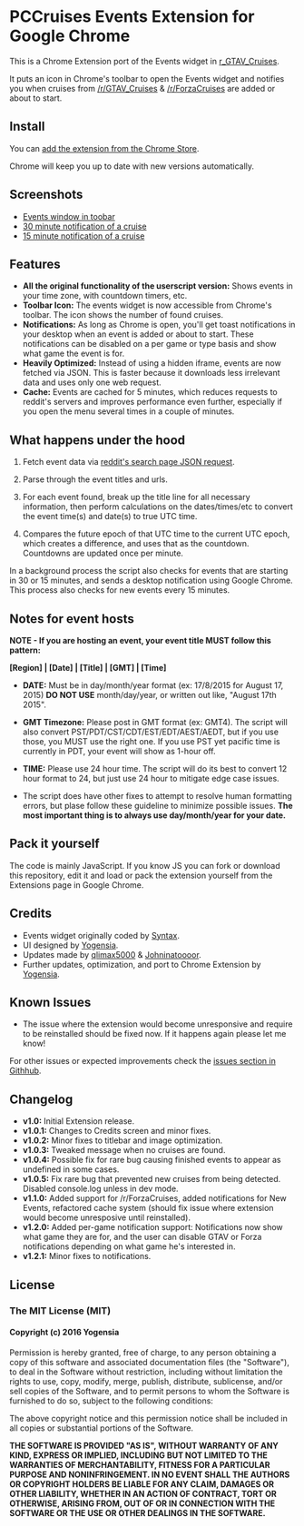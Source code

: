 # PCCruises Events Extension for Google Chrome

This is a Chrome Extension port of the Events widget in [r\_GTAV\_Cruises](https://www.reddit.com/r/Gtav_cruises).

It puts an icon in Chrome's toolbar to open the Events widget and notifies you when cruises from [/r/GTAV_Cruises](https://www.reddit.com/r/Gtav_cruises) & [/r/ForzaCruises](https://www.reddit.com/r/ForzaCruises) are added or about to start.


## Install

You can [add the extension from the Chrome Store](https://chrome.google.com/webstore/detail/rgtavcruises-extension/bnmgigkjikbelbgpflbgedefjiaolfbe).

Chrome will keep you up to date with new versions automatically.


## Screenshots

- [Events window in toobar](https://dl.dropboxusercontent.com/u/251256/ShareX/chrome_2016-06-12_21-29-48.png)
- [30 minute notification of a cruise](https://dl.dropboxusercontent.com/u/251256/ShareX/chrome_2016-06-12_21-29-15.png)
- [15 minute notification of a cruise](https://dl.dropboxusercontent.com/u/251256/ShareX/chrome_2016-06-12_21-44-18.png)


## Features

- **All the original functionality of the userscript version:** Shows events in your time zone, with countdown timers, etc.
- **Toolbar Icon:** The events widget is now accessible from Chrome's toolbar. The icon shows the number of found cruises.
- **Notifications:** As long as Chrome is open, you'll get toast notifications in your desktop when an event is added or about to start. These notifications can be disabled on a per game or type basis and show what game the event is for.
- **Heavily Optimized:** Instead of using a hidden iframe, events are now fetched via JSON. This is faster because it downloads less irrelevant data and uses only one web request.
- **Cache:** Events are cached for 5 minutes, which reduces requests to reddit's servers and improves performance even further, especially if you open the menu several times in a couple of minutes.


## What happens under the hood

1. Fetch event data via [reddit's search page JSON request](https://www.reddit.com/r/GTAV_Cruises/search.json?q=flair%3A%22events%22&restrict_sr=on&sort=new&t=all).

2. Parse through the event titles and urls.

3. For each event found, break up the title line for all necessary information, then perform calculations on the dates/times/etc to convert the event time(s) and date(s) to true UTC time.

4. Compares the future epoch of that UTC time to the current UTC epoch, which creates a difference, and uses that as the countdown. Countdowns are updated once per minute.

In a background process the script also checks for events that are starting in 30 or 15 minutes, and sends a desktop notification using Google Chrome. This process also checks for new events every 15 minutes.


## Notes for event hosts

**NOTE - If you are hosting an event, your event title MUST follow this pattern:**

**[Region] | [Date] | [Title] | [GMT] | [Time]**

* **DATE:** Must be in day/month/year format (ex: 17/8/2015 for August 17, 2015) **DO NOT USE** month/day/year, or written out like, "August 17th 2015".

* **GMT Timezone:** Please post in GMT format (ex: GMT4). The script will also convert PST/PDT/CST/CDT/EST/EDT/AEST/AEDT, but if you use those, you MUST use the right one. If you use PST yet pacific time is currently in PDT, your event will show as 1-hour off.

* **TIME:** Please use 24 hour time. The script will do its best to convert 12 hour format to 24, but just use 24 hour to mitigate edge case issues.

* The script does have other fixes to attempt to resolve human formatting errors, but plase follow these guideline to minimize possible issues. **The most important thing is to always use day/month/year for your date.**


## Pack it yourself

The code is mainly JavaScript. If you know JS you can fork or download this repository, edit it and load or pack the extension yourself from the Extensions page in Google Chrome.


## Credits

- Events widget originally coded by [Syntax](https://github.com/JustinHowe).
- UI designed by [Yogensia](https://github.com/Yogensia).
- Updates made by [qlimax5000](https://github.com/qlimax5000) & [Johninatoooor](https://www.reddit.com/user/Johninatoooor).
- Further updates, optimization, and port to Chrome Extension by [Yogensia](https://github.com/Yogensia).


## Known Issues

- The issue where the extension would become unresponsive and require to be reinstalled should be fixed now. If it happens again please let me know!

For other issues or expected improvements check the [issues section in Githhub](https://github.com/yogensia/rGTAV_Cruises_Extension/issues).


## Changelog

- **v1.0:** Initial Extension release.
- **v1.0.1:** Changes to Credits screen and minor fixes.
- **v1.0.2:** Minor fixes to titlebar and image optimization.
- **v1.0.3:** Tweaked message when no cruises are found.
- **v1.0.4:** Possible fix for rare bug causing finished events to appear as undefined in some cases.
- **v1.0.5:** Fix rare bug that prevented new cruises from being detected. Disabled console.log unless in dev mode.
- **v1.1.0:** Added support for /r/ForzaCruises, added notifications for New Events, refactored cache system (should fix issue where extension would become unresposive until reinstalled).
- **v1.2.0:** Added per-game notification support: Notifications now show what game they are for, and the user can disable GTAV or Forza notifications depending on what game he's interested in.
- **v1.2.1:** Minor fixes to notifications.


## License

### The MIT License (MIT)

#### Copyright (c) 2016 Yogensia

Permission is hereby granted, free of charge, to any person obtaining a copy
of this software and associated documentation files (the "Software"), to deal
in the Software without restriction, including without limitation the rights
to use, copy, modify, merge, publish, distribute, sublicense, and/or sell
copies of the Software, and to permit persons to whom the Software is
furnished to do so, subject to the following conditions:

The above copyright notice and this permission notice shall be included in all
copies or substantial portions of the Software.

**THE SOFTWARE IS PROVIDED "AS IS", WITHOUT WARRANTY OF ANY KIND, EXPRESS OR
IMPLIED, INCLUDING BUT NOT LIMITED TO THE WARRANTIES OF MERCHANTABILITY,
FITNESS FOR A PARTICULAR PURPOSE AND NONINFRINGEMENT. IN NO EVENT SHALL THE
AUTHORS OR COPYRIGHT HOLDERS BE LIABLE FOR ANY CLAIM, DAMAGES OR OTHER
LIABILITY, WHETHER IN AN ACTION OF CONTRACT, TORT OR OTHERWISE, ARISING FROM,
OUT OF OR IN CONNECTION WITH THE SOFTWARE OR THE USE OR OTHER DEALINGS IN THE
SOFTWARE.**